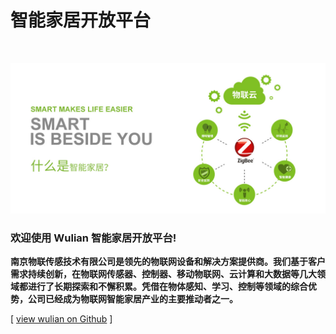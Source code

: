 # 智能家居开放平台

<br>

![欢迎使用WLink](WLink/images/index.png "欢迎使用WLink！")  

### 欢迎使用 Wulian 智能家居开放平台!
**南京物联传感技术有限公司是领先的物联网设备和解决方案提供商。我们基于客户需求持续创新，在物联网传感器、控制器、移动物联网、云计算和大数据等几大领域都进行了长期探索和不懈积累。凭借在物体感知、学习、控制等领域的综合优势，公司已经成为物联网智能家居产业的主要推动者之一。**  

[ [view wulian on Github](https://github.com/Wulian-WLink/Developers-Center) ]
